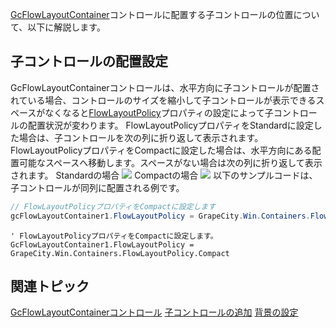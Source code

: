 [GcFlowLayoutContainer](gcdocsite__documentlink?toc-item-id=ef5364bb-463b-45cd-9581-95dd294f10fa)コントロールに配置する子コントロールの位置について、以下に解説します。

## 子コントロールの配置設定

GcFlowLayoutContainerコントロールは、水平方向に子コントロールが配置されている場合、コントロールのサイズを縮小して子コントロールが表示できるスペースがなくなると[FlowLayoutPolicy](gcdocsite__documentlink?toc-item-id=a16537fa-850a-4f4d-bb77-478d8d9190ee)プロパティの設定によって子コントロールの配置状況が変わります。
FlowLayoutPolicyプロパティをStandardに設定した場合は、子コントロールを次の列に折り返して表示されます。
FlowLayoutPolicyプロパティをCompactに設定した場合は、水平方向にある配置可能なスペースへ移動します。スペースがない場合は次の列に折り返して表示されます。
Standardの場合
![](/DOCUMENT_SITE_LINK_PREFIX_HERE/document-site-files/images/06fadbb1-c461-433a-b385-ae4966e56069/images/gcflowlayoutcontainer.standard.png)
Compactの場合
![](/DOCUMENT_SITE_LINK_PREFIX_HERE/document-site-files/images/06fadbb1-c461-433a-b385-ae4966e56069/images/gcflowlayoutcontainer.compact.png)
以下のサンプルコードは、子コントロールが同列に配置される例です。

```csharp
// FlowLayoutPolicyプロパティをCompactに設定します
gcFlowLayoutContainer1.FlowLayoutPolicy = GrapeCity.Win.Containers.FlowLayoutPolicy.Compact;
```

```vbnet
' FlowLayoutPolicyプロパティをCompactに設定します。
GcFlowLayoutContainer1.FlowLayoutPolicy = GrapeCity.Win.Containers.FlowLayoutPolicy.Compact
```

## 関連トピック

[GcFlowLayoutContainerコントロール](gcdocsite__documentlink?toc-item-id=1d1b19b3-7b14-4dde-95a0-1b6248c94e83)
[子コントロールの追加](gcdocsite__documentlink?toc-item-id=edcfc1b9-17bf-4a01-ae5b-d8bddc627c73)
[背景の設定](gcdocsite__documentlink?toc-item-id=338bd774-0123-425f-b68d-d8e4592d643d)